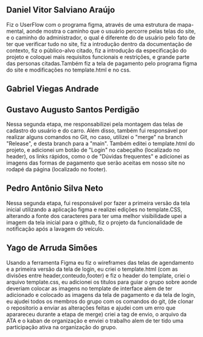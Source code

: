 ## Daniel Vitor Salviano Araújo
Fiz o UserFlow com o programa figma, através de uma estrutura de mapa-mental, aonde mostra o caminho que o usuário percorre pelas telas do site, e o caminho do administrador, o qual é diferente do de usuário pelo fato de ter que verificar tudo no site, fiz a introdução dentro da documentação de contexto, fiz o público-alvo citado, fiz a introdução da especificação do projeto e coloquei mais requisitos funcionais e restrições, e grande parte das personas citadas.Também fiz a tela de pagamento pelo programa figma do site e modificações no template.html e no css.

## Gabriel Viegas Andrade

## Gustavo Augusto Santos Perdigão
Nessa segunda etapa, me responsabilizei pela montagem das telas de cadastro do usuário e do carro. Além disso, também fui responsável por realizar alguns comandos no Git, no caso, utilizei o "merge" na branch "Release", e desta branch para a "main". Também editei o template.html do projeto, e adicionei um botão de "Login" no cabeçalho (localizado no header), os links rápidos, como o de "Dúvidas frequentes" e adicionei as imagens das formas de pagamento que serão aceitas em nosso site no rodapé da página (localizado no footer).

## Pedro Antônio Silva Neto
Nessa segunda etapa, fui responsável por fazer a primeira versão da tela inicial utilizando a aplicação figma e realizei edições no template.CSS, alterando a fonte dos caracteres para ter uma melhor visibilidade upei a imagem da tela inicial para o github, fiz o projeto da funcionalidade de notificação após a lavagem do veículo.

## Yago de Arruda Simões
Usando a ferramenta Figma eu fiz o wireframes das telas de agendamento e a primeira versão da tela de login, eu criei o template.html (com as divisões entre header,conteudo,footer) e fiz o header do template, criei o arquivo template.css, eu adicionei os titulos para guiar o grupo sobre aonde deveriam colocar as imagens no template de interface alem de ter adicionado e colocado as imagens da tela de pagamento e da tela de login, eu ajudei todos os membros do grupo com os comandos do git, (de clonar o repositorio a enviar as alterações feitas e ajudei com um erro que aparareceu durante a etapa de merge) criei a tag de envio, o arquivo da ATA e o kaban de organização e enviei o trabalho alem de ter tido uma participação ativa na organização do grupo.
